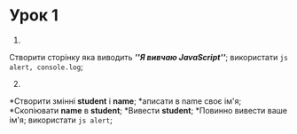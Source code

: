 # Урок 1

1.
  Створити сторінку яка виводить ***''Я вивчаю JavaScript''***; 
  використати ```js alert, console.log```;

2.
  *Створити змінні **student** i **name**;
  *аписати в name своє ім'я;
  *Скопіювати **name** в **student**;
  *Вивести **student**;
  *Повинно вивести ваше ім'я;
  використати ```js alert```;
